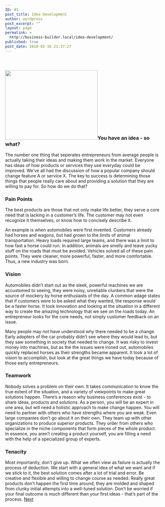 ```yaml
---
ID: 81
post_title: Idea Development
author: wordpress
post_excerpt: ""
layout: page
permalink: >
  http://business-builder.local/idea-development/
published: true
post_date: 2018-02-16 21:37:27
---
```

&nbsp;
<h3><img class="size-medium wp-image-84 alignright" src="http://business-builder.local/wp-content/uploads/2018/02/business-891339_640-300x225.png" alt="" width="300" height="225" />You have an idea - so what?</h3>
The number one thing that seperates entrepreneurs from average people is actually taking their ideas and making them work in the market. Everyone has ideas of how products or services they use everyday could be improved. We’ve all had the discussion of how a popular company should change feature A or service X. The key to success is determining those things that people really care about and providing a solution that they are willing to pay for. So how do we do that?
<h3><b>Pain Points </b></h3>
The best products are those that not only make life better, they serve a core need that is lacking in a customer’s life. The customer may not even recognize it themselves, or know how to concisely describe it.

An example is when automobiles were first invented. Customers already had horses and wagons, but had grown to the limits of animal transportation. Heavy loads required large teams, and there was a limit to how fast a horse could run. In addition, animals are smelly and leave yucky stuff on the roads that must be avoided. Vehicles solved all of these pain points. They were cleaner, more powerful, faster, and more comfortable. Thus, a new industry was born.
<h3><b>Vision </b></h3>
Automobiles didn’t start out as the sleek, powerful machines we are accustomed to seeing, they were noisy, unreliable clunkers that were the source of mockery by horse enthusiasts of the day. A common adage states that if customers were to be asked what they wanted, the response would be a faster horse. It took innovation and looking at the situation in a different way to create the amazing technology that we see on the roads today. An entrepreneur looks for the core needs, not simply customer feedback on an issue.

Many people may not have understood why there needed to be a change. Early adopters of the car probably didn’t see where they would lead to, but they saw something in society that needed to change. It was risky to invest money into machines, but as the the issues were ironed out, automobiles quickly replaced horses as their strengths became apparent. It took a lot of vision to accomplish, but look at the great things we have today because of those early entrepreneurs.
<h3><b>Teamwork </b></h3>
Nobody solves a problem on their own. It takes communication to know the true extent of the situation, and a variety of viewpoints to make great solutions happen. There’s a reason why business conferences exist - to share ideas, products and solutions. As a person, you will be an expert in one area, but will need a holistic approach to make change happen. You will need to partner with others who have strengths where you are weak. Even large companies don’t go about it on their own. They team up with other organizations to produce superior products. They order from others who specialize in the niche components that form pieces of the whole product. In essence, you aren’t creating a product yourself, you are filling a need with the help of a specialized group of experts.
<h3><b>Tenacity</b></h3>
Most importantly, don’t give up. What we often view as failure is actually the process of deduction. We start with a general idea of what we want and if we stick to it, the best solution comes after a lot of trial and error. Be creative and flexible and willing to change course as needed. Really great products don’t happen the first time around, they are molded and shaped from clunky initial attempts into a well-tuned solution. Don’t be worried if your final outcome is much different than your first ideas - that’s part of the process.

<a href="http://business-builder.local/validating-your-idea/">
Next
</a>